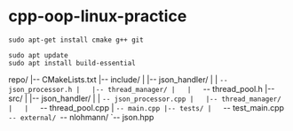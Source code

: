 # cpp-oop-linux-practice

`sudo apt-get install cmake g++ git`

```
sudo apt update
sudo apt install build-essential
```


repo/
|-- CMakeLists.txt
|-- include/
|   |-- json_handler/
|   |   `-- json_processor.h
|   |-- thread_manager/
|   |   `-- thread_pool.h
|-- src/
|   |-- json_handler/
|   |   `-- json_processor.cpp
|   |-- thread_manager/
|   |   `-- thread_pool.cpp
|   `-- main.cpp
|-- tests/
|   `-- test_main.cpp
`-- external/
    `-- nlohmann/
        `-- json.hpp
